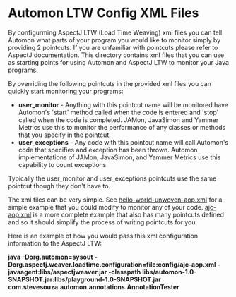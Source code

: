 Automon LTW Config XML Files
========================

By configurming AspectJ LTW (Load Time Weaving) xml files you can tell Automon what parts of your program you would like to monitor simply by
 providing 2 pointcuts.  If you are unfamiliar with pointcuts please refer to AspectJ documentation. This directory contains xml files that
 you can use as starting points for using Automon and AspectJ LTW to monitor your Java programs.

 By overriding the following pointcuts in the provided xml files you can quickly start monitoring your programs:

 * **user_monitor** - Anything with this pointcut name will be monitored have Automon's 'start' method called when the code is
 entered and 'stop' called when the code is completed.  JAMon, JavaSimon and Yammer Metrics use this to monitor the
 performance of any classes or methods that you specify in the pointcut.
 * **user_exceptions** - Any code with this pointcut name will call Automon's code that specifies and exception has been thrown.
 Automon implementations of JAMon, JavaSimon, and Yammer Metrics use this capability to count exceptions.

 Typically the user_monitor and user_exceptions pointcuts use the same pointcut though they don't have to.

 The xml files can be very simple. See [hello-world-unwoven-aop.xml](https://github.com/stevensouza/automon/blob/master/examples/config/hello-world-unwoven-aop.xml) for
 a simple example that you could modify to monitor any of your code.  [ajc-aop.xml](https://github.com/stevensouza/automon/blob/master/examples/config/ajc-aop.xml) is a more complete example
 that also has many pointcuts defined and so it should simplify the process of writing pointcuts for you.

 Here is an example of how you would pass this xml configuration information to the AspectJ LTW:

 **java   -Dorg.automon=sysout -Dorg.aspectj.weaver.loadtime.configuration=file:config/ajc-aop.xml -javaagent:libs/aspectjweaver.jar -classpath libs/automon-1.0-SNAPSHOT.jar:libs/playground-1.0-SNAPSHOT.jar com.stevesouza.automon.annotations.AnnotationTester**


